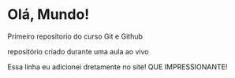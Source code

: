 # Olá, Mundo!
 Primeiro repositorio do curso Git e Github

 repositório criado durante uma aula ao vivo
 
Essa linha eu adicionei dretamente no site! QUE IMPRESSIONANTE!
